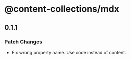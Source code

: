 # @content-collections/mdx

## 0.1.1

### Patch Changes

- Fix wrong property name. Use code instead of content.
